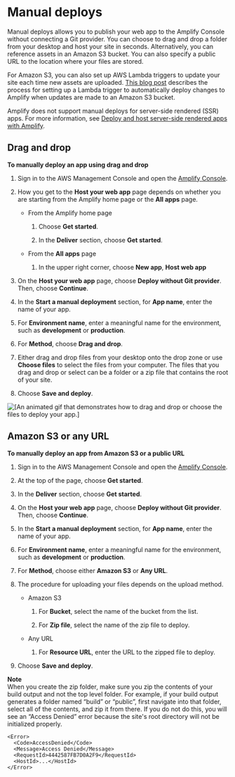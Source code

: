 # Manual deploys<a name="manual-deploys"></a>

Manual deploys allows you to publish your web app to the Amplify Console without connecting a Git provider\. You can choose to drag and drop a folder from your desktop and host your site in seconds\. Alternatively, you can reference assets in an Amazon S3 bucket\. You can also specify a public URL to the location where your files are stored\.

For Amazon S3, you can also set up AWS Lambda triggers to update your site each time new assets are uploaded\. [This blog post](http://aws.amazon.com/blogs/mobile/deploy-files-s3-dropbox-amplify-console/) describes the process for setting up a Lambda trigger to automatically deploy changes to Amplify when updates are made to an Amazon S3 bucket\.

Amplify does not support manual deploys for server\-side rendered \(SSR\) apps\. For more information, see [Deploy and host server\-side rendered apps with Amplify](server-side-rendering-amplify.md)\.

## Drag and drop<a name="drag-and-drop"></a>

**To manually deploy an app using drag and drop**

1. Sign in to the AWS Management Console and open the [Amplify Console](https://console.aws.amazon.com/amplify/)\.

1. How you get to the **Host your web app** page depends on whether you are starting from the Amplify home page or the **All apps** page\.
   + From the Amplify home page

     1. Choose **Get started**\.

     1. In the **Deliver** section, choose **Get started**\.
   + From the **All apps** page

     1. In the upper right corner, choose **New app**, **Host web app**

1. On the **Host your web app** page, choose **Deploy without Git provider**\. Then, choose **Continue**\.

1. In the **Start a manual deployment** section, for **App name**, enter the name of your app\.

1. For **Environment name**, enter a meaningful name for the environment, such as **development** or **production**\.

1. For **Method**, choose **Drag and drop**\.

1. Either drag and drop files from your desktop onto the drop zone or use **Choose files** to select the files from your computer\. The files that you drag and drop or select can be a folder or a zip file that contains the root of your site\.

1. Choose **Save and deploy**\.

![\[An animated gif that demonstrates how to drag and drop or choose the files to deploy your app.\]](http://docs.aws.amazon.com/amplify/latest/userguide/images/manual-deploys.gif)

## Amazon S3 or any URL<a name="amazon-s3-or-any-url"></a>

**To manually deploy an app from Amazon S3 or a public URL**

1. Sign in to the AWS Management Console and open the [Amplify Console](https://console.aws.amazon.com/amplify/)\.

1. At the top of the page, choose **Get started**\.

1. In the **Deliver** section, choose **Get started**\.

1. On the **Host your web app** page, choose **Deploy without Git provider**\. Then, choose **Continue**\.

1. In the **Start a manual deployment** section, for **App name**, enter the name of your app\.

1. For **Environment name**, enter a meaningful name for the environment, such as **development** or **production**\.

1. For **Method**, choose either **Amazon S3** or **Any URL**\.

1. The procedure for uploading your files depends on the upload method\.
   + Amazon S3

     1. For **Bucket**, select the name of the bucket from the list\.

     1. For **Zip file**, select the name of the zip file to deploy\.
   + Any URL

     1. For **Resource URL**, enter the URL to the zipped file to deploy\.

1. Choose **Save and deploy**\.

**Note**  
When you create the zip folder, make sure you zip the contents of your build output and not the top level folder\. For example, if your build output generates a folder named “build” or “public”, first navigate into that folder, select all of the contents, and zip it from there\. If you do not do this, you will see an “Access Denied” error because the site's root directory will not be initialized properly\.  

```
<Error>
  <Code>AccessDenied</Code>
  <Message>Access Denied</Message>
  <RequestId>4442587FB7D0A2F9</RequestId>
  <HostId>...</HostId>
</Error>
```